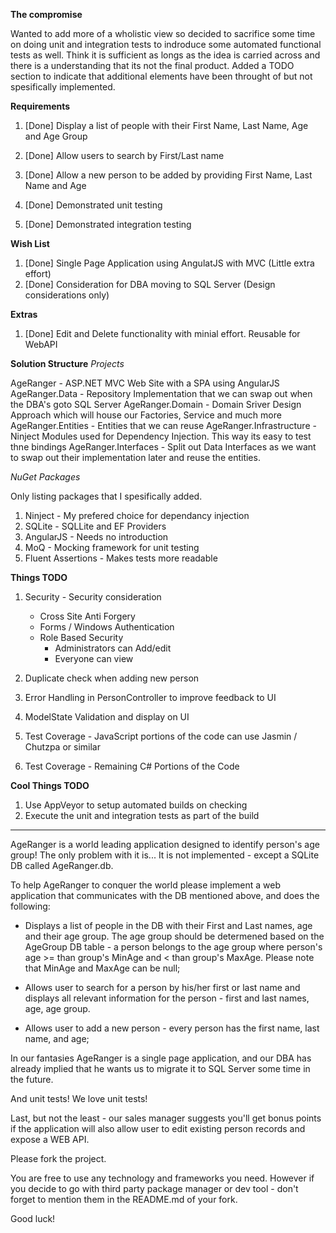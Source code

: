 **The compromise**

Wanted to add more of a wholistic view so decided to sacrifice some time on doing unit and integration tests to indroduce some automated functional tests as well. Think it is sufficient as longs as the idea is carried across and there is a understanding that its not the final product. Added a TODO section to indicate that additional elements have been throught of but not spesifically implemented.

**Requirements**

1. [Done] Display a list of people with their First Name, Last Name, Age and Age Group
2. [Done] Allow users to search by First/Last name
3. [Done] Allow a new person to be added by providing First Name, Last Name and Age

4. [Done] Demonstrated unit testing
5. [Done] Demonstrated integration testing

**Wish List**

1. [Done] Single Page Application using AngulatJS with MVC (Little extra effort)
2. [Done] Consideration for DBA moving to SQL Server (Design considerations only)

**Extras**

1. [Done] Edit and Delete functionality with minial effort. Reusable for WebAPI 

**Solution Structure**
*Projects*

AgeRanger - ASP.NET MVC Web Site with a SPA using AngularJS
AgeRanger.Data - Repository Implementation that we can swap out when the DBA's goto SQL Server
AgeRanger.Domain - Domain Sriver Design Approach which will house our Factories, Service and much more
AgeRanger.Entities - Entities that we can reuse
AgeRanger.Infrastructure - Ninject Modules used for Dependency Injection. This way its easy to test thne bindings
AgeRanger.Interfaces - Split out Data Interfaces as we want to swap out their implementation later and reuse the entities.

*NuGet Packages*

Only listing packages that I spesifically added.

1. Ninject - My prefered choice for dependancy injection
2. SQLite - SQLLite and EF Providers
3. AngularJS - Needs no introduction
4. MoQ - Mocking framework for unit testing
5. Fluent Assertions - Makes tests more readable

**Things TODO**

1. Security - Security consideration
	- Cross Site Anti Forgery
	- Forms / Windows Authentication
	- Role Based Security 
		- Administrators can Add/edit
		- Everyone can view

2. Duplicate check when adding new person
3. Error Handling in PersonController to improve feedback to UI
4. ModelState Validation and display on UI
5. Test Coverage - JavaScript portions of the code can use Jasmin / Chutzpa or similar
6. Test Coverage - Remaining C# Portions of the Code

**Cool Things TODO**

1. Use AppVeyor to setup automated builds on checking
2. Execute the unit and integration tests as part of the build

-----------------------------------------------

AgeRanger is a world leading application designed to identify person's age group!
The only problem with it is... It is not implemented - except a SQLite DB called AgeRanger.db.

To help AgeRanger to conquer the world please implement a web application that communicates with the DB mentioned above, 
and does the following:

 - Displays a list of people in the DB with their First and Last names, age and their age group. 
	The age group should be determened based on the AgeGroup DB table - a person belongs to the age group where person's 
	age >= 	than group's MinAge and < than group's MaxAge. Please note that MinAge and MaxAge can be null;

 - Allows user to search for a person by his/her first or last name and displays all relevant information for the person - 
	first and last names, age, age group.

 - Allows user to add a new person - every person has the first name, last name, and age;
 
In our fantasies AgeRanger is a single page application, and our DBA has already implied that he wants us to migrate 
	it to SQL Server some time in the future.

And unit tests! We love unit tests!

Last, but not the least - our sales manager suggests you'll get bonus points if the application will also allow 
user to edit existing person records and expose a WEB API.

Please fork the project.

You are free to use any technology and frameworks you need. However if you decide to go with third party package 
	manager or dev tool - don't forget to mention them in the README.md of your fork.

Good luck!